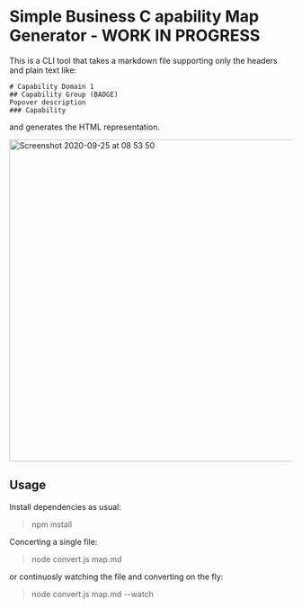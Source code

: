 # Simple Business C apability Map Generator - WORK IN PROGRESS
This is a CLI tool that takes a markdown file supporting only the headers and plain text like:
````
# Capability Domain 1
## Capability Group (BADGE) 
Popover description
### Capability
````
and generates the HTML representation.

<img width="573" alt="Screenshot 2020-09-25 at 08 53 50" src="https://user-images.githubusercontent.com/1624855/94242608-986f0f00-ff16-11ea-9cb9-8fca8ae94a08.png">

## Usage
Install dependencies as usual:

> npm install

Concerting a single file:

> node convert.js map.md 

or continuosly watching the file and converting on the fly:

> node convert.js map.md --watch
